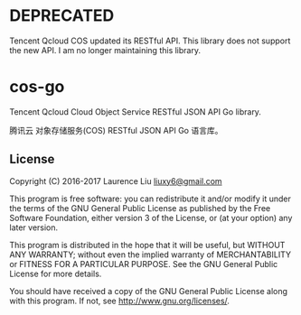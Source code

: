 # DEPRECATED

Tencent Qcloud COS updated its RESTful API. This library does not support the new API. I am no longer maintaining this library.

# cos-go

Tencent Qcloud Cloud Object Service RESTful JSON API Go library.

腾讯云 对象存储服务(COS) RESTful JSON API Go 语言库。

## License

Copyright (C) 2016-2017  Laurence Liu <liuxy6@gmail.com>

This program is free software: you can redistribute it and/or modify it under the terms of the GNU General Public License as published by the Free Software Foundation, either version 3 of the License, or (at your option) any later version.

This program is distributed in the hope that it will be useful, but WITHOUT ANY WARRANTY; without even the implied warranty of MERCHANTABILITY or FITNESS FOR A PARTICULAR PURPOSE.  See the GNU General Public License for more details.

You should have received a copy of the GNU General Public License along with this program.  If not, see <http://www.gnu.org/licenses/>.
